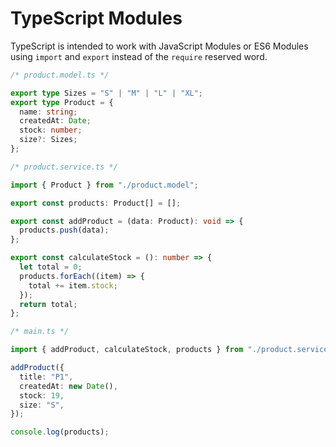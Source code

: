 # TypeScript Modules

TypeScript is intended to work with JavaScript Modules or ES6 Modules using `import` and `export` instead of the `require` reserved word.

```ts
/* product.model.ts */

export type Sizes = "S" | "M" | "L" | "XL";
export type Product = {
  name: string;
  createdAt: Date;
  stock: number;
  size?: Sizes;
};
```

```ts
/* product.service.ts */

import { Product } from "./product.model";

export const products: Product[] = [];

export const addProduct = (data: Product): void => {
  products.push(data);
};

export const calculateStock = (): number => {
  let total = 0;
  products.forEach((item) => {
    total += item.stock;
  });
  return total;
};
```

```ts
/* main.ts */

import { addProduct, calculateStock, products } from "./product.service";

addProduct({
  title: "P1",
  createdAt: new Date(),
  stock: 19,
  size: "S",
});

console.log(products);
```
